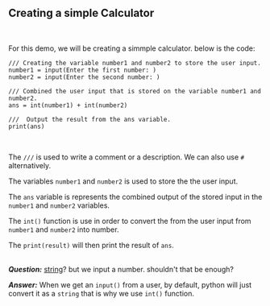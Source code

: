 ## Creating a simple Calculator
<br>

For this demo, we will be creating a simmple calculator. below is the code:

```
/// Creating the variable number1 and number2 to store the user input.
number1 = input(Enter the first number: )
number2 = input(Enter the second number: )

/// Combined the user input that is stored on the variable number1 and number2.
ans = int(number1) + int(number2)

///  Output the result from the ans variable.
print(ans)

```

<br>

The ``` /// ``` is used to write a comment or a description. We can also use ```#``` alternatively.
<br>

The variables ```number1``` and ```number2``` is used to store the the user input.
<br>

The ```ans``` variable is represents the combined output of the stored input in the ```number1``` and ```number2``` variables.
<br>

The ```int()``` function is use in order to convert the from the user input from ```number1``` and ```number2``` into number.
<br>

The ```print(result)``` will then print the result of ```ans```.
<br>
<br>

***Question:*** [string](https://docs.python.org/3/library/string.html)? but we input a number. shouldn't that be enough?

***Answer:*** When we get an ```input()``` from a user, by default, python will just convert it as a ```string``` that is why we use ```int()``` function.








